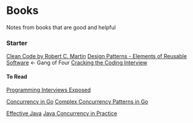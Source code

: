 # Books

Notes from books that are good and helpful

### Starter
[Clean Code by Robert C. Martin](CLEAN_CODE.md#Clean-Code)
[Design Patterns - Elements of Reusable Software]() <- Gang of Four
[Cracking the Coding Interview]()

#### To Read
[Programming Interviews Exposed]()

[Concurrency in Go]()
[Complex Concurrency Patterns in Go]()

[Effective Java]()
[Java Concurrency in Practice]()